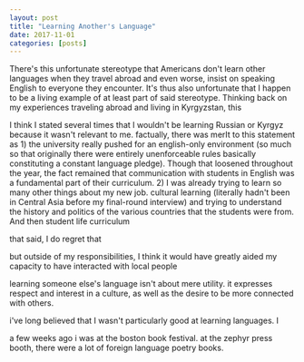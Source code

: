 ```yaml
---
layout: post
title: "Learning Another's Language"
date: 2017-11-01
categories: [posts]
---
```

There's this unfortunate stereotype that Americans don't learn other languages when they travel abroad and even worse, insist on speaking English to everyone they encounter. It's thus also unfortunate that I happen to be a living example of at least part of said stereotype. Thinking back on my experiences traveling abroad and living in Kyrgyzstan, this

I think I stated several times that I wouldn't be learning Russian or Kyrgyz because it wasn't relevant to me. factually, there was merIt to this statement as 1) the university really pushed for an english-only environment (so much so that originally there were entirely unenforceable rules basically constituting a constant language pledge). Though that loosened throughout the year, the fact remained that communication with students in English was a fundamental part of their curriculum. 2) I was already trying to learn so many other things about my new job. cultural learning (literally hadn't been in Central Asia before my final-round interview) and trying to understand the history and politics of the various countries that the students were from. And then student life curriculum

that said, I do regret that

but outside of my responsibilities, I think it would have greatly aided my capacity to have interacted with local people

learning someone else's language isn't about mere utility. it expresses respect and interest in a culture, as well as the desire to be more connected with others.

i've long believed that I wasn't particularly good at learning languages. I

a few weeks ago i was at the boston book festival. at the zephyr press booth, there were a lot of foreign language poetry books. 
